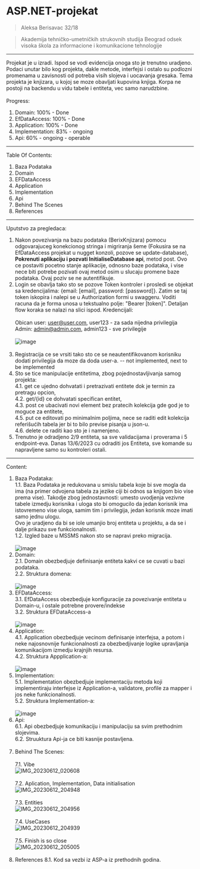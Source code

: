 # ASP.NET-projekat
<blockquote>Aleksa Berisavac 32/18</blockquote>

<blockquote>Akademija tehničko-umetničkih strukovnih studija Beograd odsek visoka škola za informacione i komunikacione tehnologije</blockquote>

<hr></hr>

Projekat je u izradi. Ispod se vodi evidencija onoga sto je trenutno uradjeno.
Podaci unutar bilo kog projekta, dakle metode, interfejsi i ostalo su podlozni promenama u zavisnosti od potreba visih slojeva i uocavanja gresaka.
Tema projekta je knjizara, u kojoj se moze obavljati kupovina knjiga. Korpa ne postoji na backendu u vidu tabele i entiteta, vec samo narudzbine. </br></br>
Progress:
1. Domain: 100% - Done
2. EfDataAccess: 100% - Done
3. Application: 100% - Done
4. Implementation: 83% - ongoing
5. Api: 60% - ongoing - operable

<hr></hr>

Table Of Contents:
1. Baza Podataka
2. Domain
3. EFDataAccess
4. Application
5. Implementation
6. Api
7. Behind The Scenes
8. References

<hr></hr>

Uputstvo za pregledaca: </br>
1. Nakon povezivanja na bazu podataka (BerixKnjizara) pomocu odgovarajuceg konekcionog stringa i migriranja šeme (Fokusira se na EfDataAccess projekat u nugget konzoli, pozove se update-database), <b>Pokrenuti aplikaciju i pozvati InitialiseDatabase api</b>, metod post. Ovo ce postaviti pocetno stanje aplikacije, odnosno baze podataka, i vise nece biti potrebe pozivati ovaj metod osim u slucaju promene baze podataka. Ovaj poziv se ne autentifikuje.
2. Login se obavlja tako sto se pozove Token kontroler i prosledi se objekat sa kredencijalima: {email: [email], password: [password]}. Zatim se taj token iskopira i nalepi se u Authorization formi u swaggeru. Voditi racuna da je forma unosa u tekstualno polje: "Bearer [token]". Detaljan flow koraka se nalazi na slici ispod. Kredencijali: </br></br>Obican user: user@user.com, user123 - za sada nijedna privilegija </br>Admin: admin@admin.com, admin123 - sve privilegije</br></br>
![image](https://github.com/AlexB96-git/ASP.NET-projekat/assets/112824193/b1ea152e-4ced-4947-aff0-86846bd5ab34)</br></br>
3. Registracija ce se vrsiti tako sto ce se neautentifikovanom korisniku dodati privilegija da moze da doda user-a. -- not implemented, next to be implemented</br>
4. Sto se tice manipulacije entitetima, zbog pojednostavljivanja samog projekta:</br>
4.1. get ce ujedno dohvatati i pretrazivati entitete dok je termin za pretragu opcion,</br>
4.2. get/{id} ce dohvatati specifican entitet,</br>
4.3. post ce ubacivati novi element bez pratecih kolekcija gde god je to moguce za entitete,</br>
4.5. put ce editovati po minimalnim poljima, nece se raditi edit kolekcija referišućih tabela jer bi to bilo previse pisanja u json-u.</br>
4.6. delete ce raditi kao sto je i namenjeno.</br>
5. Trenutno je odradjeno 2/9 entiteta, sa sve validacijama i proverama i 5 endpoint-eva. Danas 13/6/2023 cu odraditi jos Entiteta, sve komande su napravljene samo su kontroleri ostali.

<hr></hr>

Content:
1. Baza Podataka:</br>
1.1. Baza Podataka je redukovana u smislu tabela koje bi sve mogla da ima (na primer odvojena tabela za jezike ciji bi odnos sa knjigom bio vise prema vise). Takodje zbog jednostavnosti: umesto uvodjenja vezivne tabele izmedju korisnika i uloga sto bi omogucilo da jedan korisnik ima istovremeno vise uloga, samim tim i privilegija, jedan korisnik moze imati samo jednu ulogu.</br>
Ovo je uradjeno da bi se iole umanjio broj entiteta u projektu, a da se i dalje prikazu sve funkcionalnosti.</br>
1.2. Izgled baze u MSSMS nakon sto se napravi preko migracija.</br></br>
![image](https://github.com/AlexB96-git/ASP.NET-projekat/assets/112824193/4db951ab-f3c4-4368-bd00-da76a2b9d303)
2. Domain:</br>
2.1. Domain obezbedjuje definisanje entiteta kakvi ce se cuvati u bazi podataka.</br>
2.2. Struktura domena: </br></br>
![image](https://github.com/AlexB96-git/ASP.NET-projekat/assets/112824193/6133f456-d86c-49d7-b0c9-4308b4c98a2e)
3. EFDataAccess: </br>
3.1. EfDataAccess obezbedjuje konfiguracije za povezivanje entiteta u Domain-u, i ostale potrebne provere/indekse</br>
3.2. Struktura EFDataAccess-a</br></br>
![image](https://github.com/AlexB96-git/ASP.NET-projekat/assets/112824193/d82d6520-e9b4-4158-83fe-6595dc273287)
4. Application:</br>
4.1. Application obezbedjuje vecinom definisanje interfejsa, a potom i neke najosnovnije funkcionalnosti za obezbedjivanje logike upravljanja komunikacijom izmedju krajnjih resursa.</br>
4.2. Struktura Appplication-a:</br></br>
![image](https://github.com/AlexB96-git/ASP.NET-projekat/assets/112824193/d6c8017f-c8a0-431d-ad38-b212cb501170)
5. Implementation:</br>
5.1. Implementation obezbedjuje implementaciju metoda koji implementiraju interfejse iz Application-a, validatore, profile za mapper i jos neke funkcionalnosti.</br>
5.2. Struktura Implementation-a:</br></br>
![image](https://github.com/AlexB96-git/ASP.NET-projekat/assets/112824193/8b73a6b8-6bc2-460d-a998-f7a26e6316e2)
6. Api:</br>
6.1. Api obezbedjuje komunikaciju i manipulaciju sa svim prethodnim slojevima.</br>
6.2. Struuktura Api-ja ce biti kasnije postavljena.</br></br>
7. Behind The Scenes:</br></br>
7.1. Vibe</br>
![IMG_20230612_020608](https://github.com/AlexB96-git/ASP.NET-projekat/assets/112824193/38c99344-84f3-4f9b-9504-c4b9ba9a4cf5)</br></br>
7.2. Aplication, Implementation, Data initialisation</br>
![IMG_20230612_204948](https://github.com/AlexB96-git/ASP.NET-projekat/assets/112824193/191a045c-9745-4e7d-b4ca-192c760f5024)</br></br>
7.3. Entities</br>
![IMG_20230612_204956](https://github.com/AlexB96-git/ASP.NET-projekat/assets/112824193/f6727ccf-bd2f-462d-b9a2-43377e28a891)</br></br>
7.4. UseCases</br>
![IMG_20230612_204939](https://github.com/AlexB96-git/ASP.NET-projekat/assets/112824193/b0390af9-f4ef-4470-a1eb-47754e58932c)</br></br>
7.5. Finish is so close</br>
![IMG_20230612_205005](https://github.com/AlexB96-git/ASP.NET-projekat/assets/112824193/c4d56a79-2383-4fba-95a4-f2a16fc6b83a)</br></br>
8. References
8.1. Kod sa vezbi iz ASP-a iz prethodnih godina.

